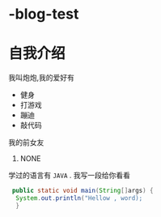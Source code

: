 ﻿# -blog-test
# 自我介绍
 我叫炮炮,我的爱好有
 
 * 健身
 * 打游戏
 * 蹦迪
 * 敲代码
 
 我的前女友
 1. NONE
 
 学过的语言有 `JAVA` . 我写一段给你看看
```java
 public static void main(String[]args) {
  System.out.println("Hellow , word);
  }
 

